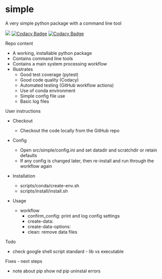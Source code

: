 # simple
A very simple python package with a command line tool

[![](https://github.com/cma-open/simple/workflows/tests/badge.svg)](https://github.com/cma-open/simple/actions)
[![Codacy Badge](https://app.codacy.com/project/badge/Grade/807d755085924a0d8b788c7578eccd92)](https://www.codacy.com/gh/cma-open/simple/dashboard?utm_source=github.com&amp;utm_medium=referral&amp;utm_content=cma-open/simple&amp;utm_campaign=Badge_Grade)
[![Codacy Badge](https://app.codacy.com/project/badge/Coverage/807d755085924a0d8b788c7578eccd92)](https://www.codacy.com/gh/cma-open/simple/dashboard?utm_source=github.com&utm_medium=referral&utm_content=cma-open/simple&utm_campaign=Badge_Coverage)

Repo content

  - A working, installable python package
  - Contains command line tools
  - Contains a main system processing workflow
  - Illustrates
    - Good test coverage (pytest)
    - Good code quality (Codacy)
    - Automated testing (GitHub workflow actions)
    - Use of conda environment
    - Simple config file use
    - Basic log files

User instructions

  - Checkout
    - Checkout the code locally from the GitHub repo

  - Config
    - Open src/simple/config.ini and set datadir and scratchdir or retain defaults
    - If any config is changed later, then re-install and run through the workflow again

  - Installation
    - scripts/conda/create-env.sh
    - scripts/install/install.sh

  - Usage
    - workflow
      - confirm_config: print and log config settings
      - create-data:
      - create-data-options:
      - clean: remove data files

Todo
  - check google shell script standard - lib vs executable


Fixes - next steps
  - note about pip show nd pip uninstal errors
